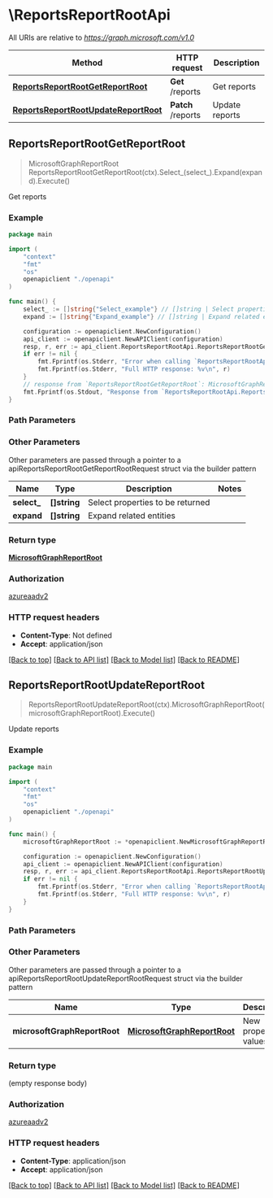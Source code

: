 # \ReportsReportRootApi

All URIs are relative to *https://graph.microsoft.com/v1.0*

Method | HTTP request | Description
------------- | ------------- | -------------
[**ReportsReportRootGetReportRoot**](ReportsReportRootApi.md#ReportsReportRootGetReportRoot) | **Get** /reports | Get reports
[**ReportsReportRootUpdateReportRoot**](ReportsReportRootApi.md#ReportsReportRootUpdateReportRoot) | **Patch** /reports | Update reports



## ReportsReportRootGetReportRoot

> MicrosoftGraphReportRoot ReportsReportRootGetReportRoot(ctx).Select_(select_).Expand(expand).Execute()

Get reports

### Example

```go
package main

import (
    "context"
    "fmt"
    "os"
    openapiclient "./openapi"
)

func main() {
    select_ := []string{"Select_example"} // []string | Select properties to be returned (optional)
    expand := []string{"Expand_example"} // []string | Expand related entities (optional)

    configuration := openapiclient.NewConfiguration()
    api_client := openapiclient.NewAPIClient(configuration)
    resp, r, err := api_client.ReportsReportRootApi.ReportsReportRootGetReportRoot(context.Background()).Select_(select_).Expand(expand).Execute()
    if err != nil {
        fmt.Fprintf(os.Stderr, "Error when calling `ReportsReportRootApi.ReportsReportRootGetReportRoot``: %v\n", err)
        fmt.Fprintf(os.Stderr, "Full HTTP response: %v\n", r)
    }
    // response from `ReportsReportRootGetReportRoot`: MicrosoftGraphReportRoot
    fmt.Fprintf(os.Stdout, "Response from `ReportsReportRootApi.ReportsReportRootGetReportRoot`: %v\n", resp)
}
```

### Path Parameters



### Other Parameters

Other parameters are passed through a pointer to a apiReportsReportRootGetReportRootRequest struct via the builder pattern


Name | Type | Description  | Notes
------------- | ------------- | ------------- | -------------
 **select_** | **[]string** | Select properties to be returned | 
 **expand** | **[]string** | Expand related entities | 

### Return type

[**MicrosoftGraphReportRoot**](MicrosoftGraphReportRoot.md)

### Authorization

[azureaadv2](../README.md#azureaadv2)

### HTTP request headers

- **Content-Type**: Not defined
- **Accept**: application/json

[[Back to top]](#) [[Back to API list]](../README.md#documentation-for-api-endpoints)
[[Back to Model list]](../README.md#documentation-for-models)
[[Back to README]](../README.md)


## ReportsReportRootUpdateReportRoot

> ReportsReportRootUpdateReportRoot(ctx).MicrosoftGraphReportRoot(microsoftGraphReportRoot).Execute()

Update reports

### Example

```go
package main

import (
    "context"
    "fmt"
    "os"
    openapiclient "./openapi"
)

func main() {
    microsoftGraphReportRoot := *openapiclient.NewMicrosoftGraphReportRoot() // MicrosoftGraphReportRoot | New property values

    configuration := openapiclient.NewConfiguration()
    api_client := openapiclient.NewAPIClient(configuration)
    resp, r, err := api_client.ReportsReportRootApi.ReportsReportRootUpdateReportRoot(context.Background()).MicrosoftGraphReportRoot(microsoftGraphReportRoot).Execute()
    if err != nil {
        fmt.Fprintf(os.Stderr, "Error when calling `ReportsReportRootApi.ReportsReportRootUpdateReportRoot``: %v\n", err)
        fmt.Fprintf(os.Stderr, "Full HTTP response: %v\n", r)
    }
}
```

### Path Parameters



### Other Parameters

Other parameters are passed through a pointer to a apiReportsReportRootUpdateReportRootRequest struct via the builder pattern


Name | Type | Description  | Notes
------------- | ------------- | ------------- | -------------
 **microsoftGraphReportRoot** | [**MicrosoftGraphReportRoot**](MicrosoftGraphReportRoot.md) | New property values | 

### Return type

 (empty response body)

### Authorization

[azureaadv2](../README.md#azureaadv2)

### HTTP request headers

- **Content-Type**: application/json
- **Accept**: application/json

[[Back to top]](#) [[Back to API list]](../README.md#documentation-for-api-endpoints)
[[Back to Model list]](../README.md#documentation-for-models)
[[Back to README]](../README.md)

